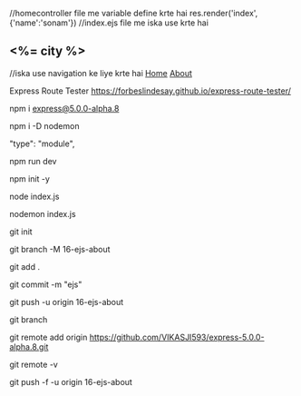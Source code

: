  
 //homecontroller file me variable define krte hai
 res.render('index',{'name':'sonam'})
 //index.ejs  file me iska use krte hai
<h2><%= city %></h2>

//iska use navigation ke liye krte hai
<a href="/">Home</a>
<a href="/about">About</a>


Express Route Tester
https://forbeslindesay.github.io/express-route-tester/

npm i express@5.0.0-alpha.8

npm i -D nodemon

 "type": "module",

npm run dev

npm init -y

node index.js

nodemon index.js




git init

git branch -M 16-ejs-about

git add .

git commit -m "ejs"

git push -u origin 16-ejs-about

git branch

git remote add origin https://github.com/VIKASJI593/express-5.0.0-alpha.8.git

git remote -v

git push -f -u origin 16-ejs-about
